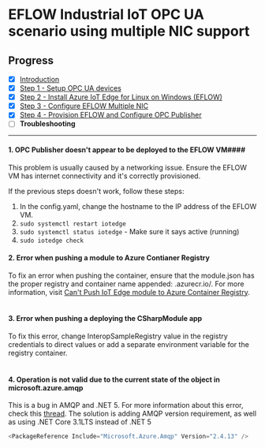 # EFLOW Industrial IoT OPC UA scenario using multiple NIC support
## Progress

- [x] [Introduction](../README.md)  
- [x] [Step 1 - Setup OPC UA devices](./Setup%20OPC%20UA%20Devices.MD) 
- [x] [Step 2 - Install Azure IoT Edge for Linux on Windows (EFLOW)](./Install%20Azure%20IoT%20Edge%20for%20Linux%20on%20Windows.MD)
- [x] [Step 3 - Configure EFLOW Multiple NIC](./Configure%20EFLOW%20Multiple%20NIC.MD)  
- [x] [Step 4 - Provision EFLOW and Configure OPC Publisher](./Provision%20EFLOW%20and%20Configure%20OPC%20Publisher.MD)  
- [ ] **Troubleshooting**
---

#### 1. OPC Publisher doesn't appear to be deployed to the EFLOW VM####
This problem is usually caused by a networking issue. Ensure the EFLOW VM has internet connectivity and it's correctly provisioned. 

If the previous steps doesn't work, follow these steps:
1. In the config.yaml, change the hostname to the IP address of the EFLOW VM. 
2. `sudo systemctl restart iotedge` 
3. `sudo systemctl status iotedge` - Make sure it says active (running)  
4. `sudo iotedge check` 

#### 2. Error when pushing a module to Azure Contianer Registry ####
To fix an error when pushing the container, ensure that the module.json has the proper registry and container name appended: <repository>.azurecr.io/<containername>. For more information, visit [Can't Push IoT Edge module to Azure Container Registry](https://github.com/MicrosoftDocs/azure-docs/issues/22296).
<br/><br/>

#### 3. Error when pushing a deploying the CSharpModule app ####
To fix this error,  change InteropSampleRegistry value in the registry credentials to direct values or add a separate environment variable for the registry container.
<br/><br/>

#### 4. Operation is not valid due to the current state of the object in microsoft.azure.amqp ####
This is a bug in AMQP and .NET 5. For more information about this error, check this [thread](https://stackoverflow.com/questions/64804036/operation-is-not-valid-due-to-the-current-state-of-the-object-source-microsoft). The solution is adding AMQP version requirement, as well as using .NET Core 3.1LTS  instead of .NET 5
```csharp
<PackageReference Include="Microsoft.Azure.Amqp" Version="2.4.13" /> 
```
<br/>
